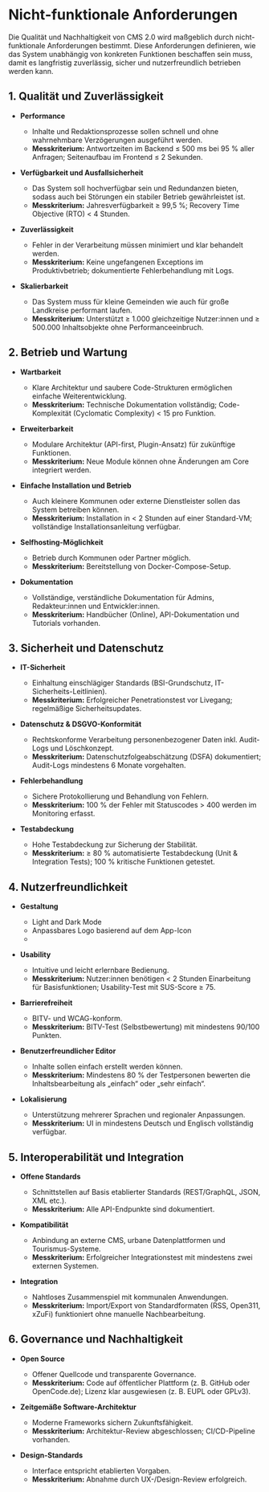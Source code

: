 # Nicht-funktionale Anforderungen

Die Qualität und Nachhaltigkeit von CMS 2.0 wird maßgeblich durch nicht-funktionale Anforderungen bestimmt. Diese Anforderungen definieren, wie das System unabhängig von konkreten Funktionen beschaffen sein muss, damit es langfristig zuverlässig, sicher und nutzerfreundlich betrieben werden kann.

## 1. Qualität und Zuverlässigkeit

* **Performance**

  * Inhalte und Redaktionsprozesse sollen schnell und ohne wahrnehmbare Verzögerungen ausgeführt werden.
  * **Messkriterium:** Antwortzeiten im Backend ≤ 500 ms bei 95 % aller Anfragen; Seitenaufbau im Frontend ≤ 2 Sekunden.
* **Verfügbarkeit und Ausfallsicherheit**

  * Das System soll hochverfügbar sein und Redundanzen bieten, sodass auch bei Störungen ein stabiler Betrieb gewährleistet ist.
  * **Messkriterium:** Jahresverfügbarkeit ≥ 99,5 %; Recovery Time Objective (RTO) < 4 Stunden.
* **Zuverlässigkeit**

  * Fehler in der Verarbeitung müssen minimiert und klar behandelt werden.
  * **Messkriterium:** Keine ungefangenen Exceptions im Produktivbetrieb; dokumentierte Fehlerbehandlung mit Logs.
* **Skalierbarkeit**

  * Das System muss für kleine Gemeinden wie auch für große Landkreise performant laufen.
  * **Messkriterium:** Unterstützt ≥ 1.000 gleichzeitige Nutzer\:innen und ≥ 500.000 Inhaltsobjekte ohne Performanceeinbruch.

## 2. Betrieb und Wartung

* **Wartbarkeit**

  * Klare Architektur und saubere Code-Strukturen ermöglichen einfache Weiterentwicklung.
  * **Messkriterium:** Technische Dokumentation vollständig; Code-Komplexität (Cyclomatic Complexity) < 15 pro Funktion.
* **Erweiterbarkeit**

  * Modulare Architektur (API-first, Plugin-Ansatz) für zukünftige Funktionen.
  * **Messkriterium:** Neue Module können ohne Änderungen am Core integriert werden.
* **Einfache Installation und Betrieb**

  * Auch kleinere Kommunen oder externe Dienstleister sollen das System betreiben können.
  * **Messkriterium:** Installation in < 2 Stunden auf einer Standard-VM; vollständige Installationsanleitung verfügbar.
* **Selfhosting-Möglichkeit**

  * Betrieb durch Kommunen oder Partner möglich.
  * **Messkriterium:** Bereitstellung von Docker-Compose-Setup.
* **Dokumentation**

  * Vollständige, verständliche Dokumentation für Admins, Redakteur\:innen und Entwickler\:innen.
  * **Messkriterium:** Handbücher (Online), API-Dokumentation und Tutorials vorhanden.

## 3. Sicherheit und Datenschutz

* **IT-Sicherheit**

  * Einhaltung einschlägiger Standards (BSI-Grundschutz, IT-Sicherheits-Leitlinien).
  * **Messkriterium:** Erfolgreicher Penetrationstest vor Livegang; regelmäßige Sicherheitsupdates.
* **Datenschutz & DSGVO-Konformität**

  * Rechtskonforme Verarbeitung personenbezogener Daten inkl. Audit-Logs und Löschkonzept.
  * **Messkriterium:** Datenschutzfolgeabschätzung (DSFA) dokumentiert; Audit-Logs mindestens 6 Monate vorgehalten.
* **Fehlerbehandlung**

  * Sichere Protokollierung und Behandlung von Fehlern.
  * **Messkriterium:** 100 % der Fehler mit Statuscodes > 400 werden im Monitoring erfasst.
* **Testabdeckung**

  * Hohe Testabdeckung zur Sicherung der Stabilität.
  * **Messkriterium:** ≥ 80 % automatisierte Testabdeckung (Unit & Integration Tests); 100 % kritische Funktionen getestet.

## 4. Nutzerfreundlichkeit

* **Gestaltung**

  * Light and Dark Mode
  * Anpassbares Logo basierend auf dem App-Icon
  * 
  

* **Usability**

  * Intuitive und leicht erlernbare Bedienung.
  * **Messkriterium:** Nutzer\:innen benötigen < 2 Stunden Einarbeitung für Basisfunktionen; Usability-Test mit SUS-Score ≥ 75.
* **Barrierefreiheit**

  * BITV- und WCAG-konform.
  * **Messkriterium:** BITV-Test (Selbstbewertung) mit mindestens 90/100 Punkten.
* **Benutzerfreundlicher Editor**

  * Inhalte sollen einfach erstellt werden können.
  * **Messkriterium:** Mindestens 80 % der Testpersonen bewerten die Inhaltsbearbeitung als „einfach“ oder „sehr einfach“.
* **Lokalisierung**

  * Unterstützung mehrerer Sprachen und regionaler Anpassungen.
  * **Messkriterium:** UI in mindestens Deutsch und Englisch vollständig verfügbar.

## 5. Interoperabilität und Integration

* **Offene Standards**

  * Schnittstellen auf Basis etablierter Standards (REST/GraphQL, JSON, XML etc.).
  * **Messkriterium:** Alle API-Endpunkte sind dokumentiert.
* **Kompatibilität**

  * Anbindung an externe CMS, urbane Datenplattformen und Tourismus-Systeme.
  * **Messkriterium:** Erfolgreicher Integrationstest mit mindestens zwei externen Systemen.
* **Integration**

  * Nahtloses Zusammenspiel mit kommunalen Anwendungen.
  * **Messkriterium:** Import/Export von Standardformaten (RSS, Open311, xZuFi) funktioniert ohne manuelle Nachbearbeitung.

## 6. Governance und Nachhaltigkeit

* **Open Source**

  * Offener Quellcode und transparente Governance.
  * **Messkriterium:** Code auf öffentlicher Plattform (z. B. GitHub oder OpenCode.de); Lizenz klar ausgewiesen (z. B. EUPL oder GPLv3).
* **Zeitgemäße Software-Architektur**

  * Moderne Frameworks sichern Zukunftsfähigkeit.
  * **Messkriterium:** Architektur-Review abgeschlossen; CI/CD-Pipeline vorhanden.
* **Design-Standards**

  * Interface entspricht etablierten Vorgaben.
  * **Messkriterium:** Abnahme durch UX-/Design-Review erfolgreich.
